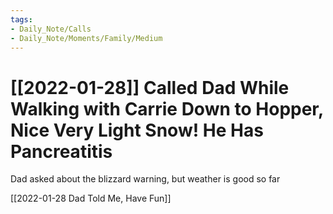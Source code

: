 ```yaml
---
tags:
- Daily_Note/Calls
- Daily_Note/Moments/Family/Medium
---
```


# [[2022-01-28]] Called Dad While Walking with Carrie Down to Hopper, Nice Very Light Snow! He Has Pancreatitis

 

Dad asked about the blizzard warning, but weather is good so far

[[2022-01-28 Dad Told Me, Have Fun]]